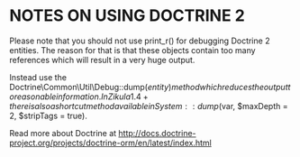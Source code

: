 # NOTES ON USING DOCTRINE 2

Please note that you should not use print_r() for debugging Doctrine 2 entities.
The reason for that is that these objects contain too many references which will
result in a very huge output.

Instead use the Doctrine\Common\Util\Debug::dump($entity) method which reduces
the output to reasonable information. In Zikula 1.4+ there is also
a shortcut method available in System::dump($var, $maxDepth = 2, $stripTags = true).

Read more about Doctrine at http://docs.doctrine-project.org/projects/doctrine-orm/en/latest/index.html
